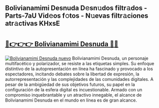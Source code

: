 ## Bolivianamimi Desnuda D𝚎sn𝚞dos filtr𝚊dos - Parts-7aU Vid𝚎os f𝚘tos - N𝚞evas filtr𝚊ciones atr𝚊ctivas KHxsE

# <h2><a href="http://mbcxji.tromn.icu/?c=Bolivianamimi+Desnuda">🔗👉👉👉 Bolivianamimi Desnuda 🔗🔗</a></h2>

[![Bolivianamimi Desnuda nuevo](https://i.imgur.com/pEAQMta.gif)](http://mbcxji.tromn.icu/?c=Bolivianamimi+Desnuda)
Bolivianamimi Desnuda, un personaje multifacético y polarizador, se resiste a las etiquetas simples. Su enfoque distintivo de la autopresentación en línea ha fascinado y provocado a los espectadores, incitando debates sobre la libertad de expresión, la autorrepresentación y las complejidades de las comunidades digitales. A pesar de la ambigüedad de sus objetivos futuros, su papel en la configuración de la esfera digital es incuestionable. Armado con un compromiso inquebrantable y un atractivo innegable, el alcance de Bolivianamimi Desnuda en el mundo en línea es de gran alcance.
